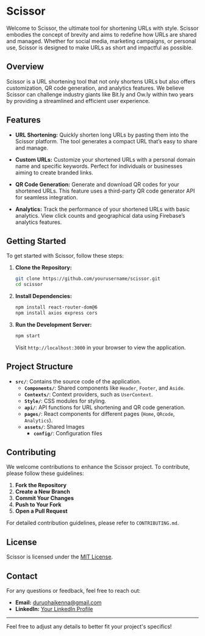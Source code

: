 # Scissor

Welcome to Scissor, the ultimate tool for shortening URLs with style. Scissor embodies the concept of brevity and aims to redefine how URLs are shared and managed. Whether for social media, marketing campaigns, or personal use, Scissor is designed to make URLs as short and impactful as possible.

## Overview

Scissor is a URL shortening tool that not only shortens URLs but also offers customization, QR code generation, and analytics features. We believe Scissor can challenge industry giants like Bit.ly and Ow.ly within two years by providing a streamlined and efficient user experience.

## Features

- **URL Shortening:** Quickly shorten long URLs by pasting them into the Scissor platform. The tool generates a compact URL that’s easy to share and manage.
- **Custom URLs:** Customize your shortened URLs with a personal domain name and specific keywords. Perfect for individuals or businesses aiming to create branded links.

- **QR Code Generation:** Generate and download QR codes for your shortened URLs. This feature uses a third-party QR code generator API for seamless integration.

- **Analytics:** Track the performance of your shortened URLs with basic analytics. View click counts and geographical data using Firebase’s analytics features.

## Getting Started

To get started with Scissor, follow these steps:

1. **Clone the Repository:**

   ```bash
   git clone https://github.com/yourusername/scissor.git
   cd scissor
   ```

2. **Install Dependencies:**

   ```bash
   npm install react-router-dom@6
   npm install axios express cors
   ```

3. **Run the Development Server:**

   ```bash
   npm start
   ```

   Visit `http://localhost:3000` in your browser to view the application.

## Project Structure

- **`src/`**: Contains the source code of the application.
  - **`Components/`**: Shared components like `Header`, `Footer`, and `Aside`.
  - **`Contexts/`**: Context providers, such as `UserContext`.
  - **`Style/`**: CSS modules for styling.
  - **`api/`**: API functions for URL shortening and QR code generation.
  - **`pages/`**: React components for different pages (`Home`, `QRcode`, `Analytics`).
  - **`assets/`**: Shared Images
    - **`config/`**: Configuration files

## Contributing

We welcome contributions to enhance the Scissor project. To contribute, please follow these guidelines:

1. **Fork the Repository**
2. **Create a New Branch**
3. **Commit Your Changes**
4. **Push to Your Fork**
5. **Open a Pull Request**

For detailed contribution guidelines, please refer to `CONTRIBUTING.md`.

## License

Scissor is licensed under the [MIT License](LICENSE).

## Contact

For any questions or feedback, feel free to reach out:

- **Email:** duruohaikenna@gmail.com
- **LinkedIn:** [Your LinkedIn Profile](https://www.linkedin.com/in/your-profile)

---

Feel free to adjust any details to better fit your project's specifics!
